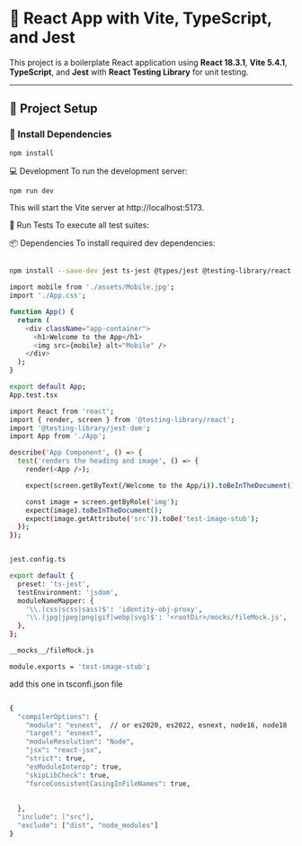 # 📱 React App with Vite, TypeScript, and Jest

This project is a boilerplate React application using **React 18.3.1**, **Vite 5.4.1**, **TypeScript**, and **Jest** with **React Testing Library** for unit testing.

---

## 🚀 Project Setup

### 🔧 Install Dependencies

```bash
npm install

````
💻 Development
To run the development server:


```bash
npm run dev

````
This will start the Vite server at http://localhost:5173.

🧪 Run Tests
To execute all test suites:


📦 Dependencies
To install required dev dependencies:
```bash 

npm install --save-dev jest ts-jest @types/jest @testing-library/react @testing-library/jest-dom  jest-environment-jsdom  ts-node

```
``` bash
import mobile from './assets/Mobile.jpg';
import './App.css';

function App() {
  return (
    <div className="app-container">
      <h1>Welcome to the App</h1>
      <img src={mobile} alt="Mobile" />
    </div>
  );
}

export default App;
App.test.tsx
 ```
```bash
import React from 'react';
import { render, screen } from '@testing-library/react';
import '@testing-library/jest-dom';
import App from './App';

describe('App Component', () => {
  test('renders the heading and image', () => {
    render(<App />);

    expect(screen.getByText(/Welcome to the App/i)).toBeInTheDocument();

    const image = screen.getByRole('img');
    expect(image).toBeInTheDocument();
    expect(image.getAttribute('src')).toBe('test-image-stub');
  });
});
```
```bash 

jest.config.ts

export default {
  preset: 'ts-jest',
  testEnvironment: 'jsdom',
  moduleNameMapper: {
    '\\.(css|scss|sass)$': 'identity-obj-proxy',
    '\\.(jpg|jpeg|png|gif|webp|svg)$': '<rootDir>/mocks/fileMock.js',
  },
};

```

```bash 
__mocks__/fileMock.js

module.exports = 'test-image-stub';

```

add this one in tsconfi.json file 
```bash 

{
  "compilerOptions": {
    "module": "esnext",  // or es2020, es2022, esnext, node16, node18
    "target": "esnext",
    "moduleResolution": "Node",
    "jsx": "react-jsx",
    "strict": true,
    "esModuleInterop": true,
    "skipLibCheck": true,
    "forceConsistentCasingInFileNames": true,
   
 
  },
  "include": ["src"],
  "exclude": ["dist", "node_modules"]
}
 ```